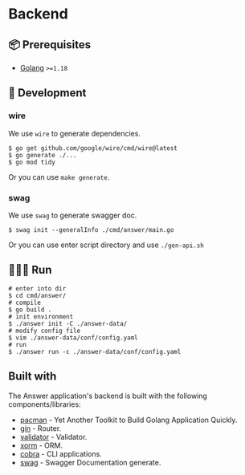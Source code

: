 ---
---

# Backend
## 📦 Prerequisites

- [Golang](https://go.dev/) `>=1.18`

## 🔨 Development
### wire

We use `wire` to generate dependencies.

```shell
$ go get github.com/google/wire/cmd/wire@latest
$ go generate ./...
$ go mod tidy
```

Or you can use `make generate`.

### swag

We use `swag` to generate swagger doc.

```shell
$ swag init --generalInfo ./cmd/answer/main.go
```

Or you can use enter script directory and use `./gen-api.sh`

## 🏃🏻‍♀️ Run
```shell
# enter into dir
$ cd cmd/answer/
# compile
$ go build .
# init environment
$ ./answer init -C ./answer-data/
# modify config file 
$ vim ./answer-data/conf/config.yaml
# run 
$ ./answer run -c ./answer-data/conf/config.yaml
```

## Built with

The Answer application's backend is built with the following components/libraries:

- [pacman](https://github.com/segmentfault/pacman) - Yet Another Toolkit to Build Golang Application Quickly.
- [gin](https://github.com/gin-gonic/gin/) - Router.
- [validator](https://github.com/go-playground/validator/) - Validator.
- [xorm](https://xorm.io/) - ORM.
- [cobra](https://github.com/spf13/cobra) - CLI applications.
- [swag](https://github.com/swaggo/swag) -  Swagger Documentation generate.
